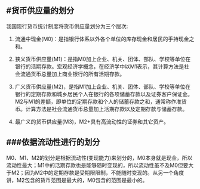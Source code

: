 #货币供应量的划分
---

我国现行货币统计制度将货币供应量划分为三个层次: 

1. 流通中现金(M0)：是指银行体系以外各个单位的库存现金和居民的手持现金之和。

2. 狭义货币供应量(M1)：是指M0加上企业、机关、团体、部队、学校等单位在银行的活期存款。宏观经济学概念，在经济学中以M1表示，其计算方法是社会流通货币总量加上商业银行的所有活期存款。

3. 广义货币供应量(M2)，是指M1加上企业、机关、团体、部队、学校等单位在银行的定期存款和城乡居民个人在银行的各项储蓄存款以及证券客户保证金。M2与M1的差额，即单位的定期存款和个人的储蓄存款之和，通常称作准货币。计算方法是社会流通货币总量加上活期存款以及定期存款与储蓄存款。

4. 最广义的货币供应量(M3)，M2+具有高流动性的证券和其它资产。 

###依据流动性进行的划分
---

M0、M1、M2的划分是根据流动性(变现能力)来划分的，M0本身就是现金，所以流动性最大；M1中的活期存款也是能够随时变现的，所以流动性虽不及M0但要大于M2；因为M2中的定期存款是受期限限制，不能随时变现的。从另一个角度讲，M2包含的货币范围是最大的，M0包含的范围是最小的。
